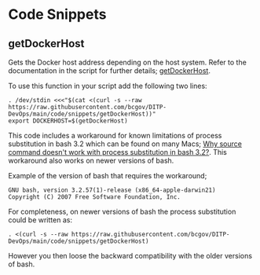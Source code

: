 # Code Snippets

## getDockerHost

Gets the Docker host address depending on the host system.  Refer to the documentation in the script for further details; [getDockerHost](./getDockerHost).

To use this function in your script add the following two lines:
```
. /dev/stdin <<<"$(cat <(curl -s --raw https://raw.githubusercontent.com/bcgov/DITP-DevOps/main/code/snippets/getDockerHost))" 
export DOCKERHOST=$(getDockerHost)
```

This code includes a workaround for known limitations of process substitution in bash 3.2 which can be found on many Macs; [Why source command doesn't work with process substitution in bash 3.2?](https://stackoverflow.com/a/32596626).  This workaround also works on newer versions of bash.

Example of the version of bash that requires the workaround;
```
GNU bash, version 3.2.57(1)-release (x86_64-apple-darwin21)
Copyright (C) 2007 Free Software Foundation, Inc.
```

For completeness, on newer versions of bash the process substitution could be written as:
```
. <(curl -s --raw https://raw.githubusercontent.com/bcgov/DITP-DevOps/main/code/snippets/getDockerHost)
```
However you then loose the backward compatibility with the older versions of bash.